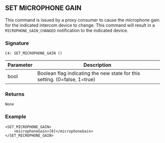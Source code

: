 ## SET MICROPHONE GAIN

This command is issued by a proxy consumer to cause the microphone gain for the indicated intercom device to change.  This command will result in a `MICROPHONE_GAIN_CHANGED` notification to the indicated device. 


### Signature

`C4: SET_MICROPHONE_GAIN ()`


| Parameter | Description |
| --- | --- |
| bool | Boolean flag indicating the new state for this setting. (0=false, 1=true) |


### Returns

`None`


### Example

```
<SET_MICROPHONE_GAIN>
    <microphoneGain>[0]</microphoneGain>
</SET_MICROPHONE_GAIN>
```
